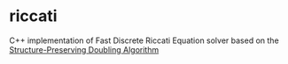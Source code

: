 # riccati
C++ implementation of Fast Discrete Riccati Equation solver based on the [Structure-Preserving Doubling Algorithm](https://www.tandfonline.com/doi/abs/10.1080/00207170410001714988)
